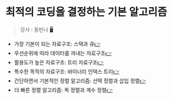 # 최적의 코딩을 결정하는 기본 알고리즘
> 강사 : 동빈나 [🖥](https://github.com/ndb796/python-for-coding-test)

* 가장 기본이 되는 자료구조: 스택과 큐[👉](./1_stack&queue.md)
* 우선순위에 따라 데이터를 꺼내는 자료구조[👉](./2_priority_queue.md)
* 활용도가 높은 자료구조: 트리 자료구조[👉](./3_tree.md)
* 특수한 목적의 자료구조: 바이너리 인덱스 트리[👉](./4_binary_index_tree.md)
* 간단하면서 기본적인 정렬 알고리즘: 선택 정렬과 삽입 정렬[👉](./5_sorting_algorithm.md)
* 더 빠른 정렬 알고리즘: 퀵 정렬과 계수 정렬[👉](./dongbinna_algorithm/)
